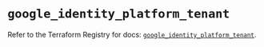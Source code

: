 # `google_identity_platform_tenant`

Refer to the Terraform Registry for docs: [`google_identity_platform_tenant`](https://registry.terraform.io/providers/hashicorp/google/6.36.1/docs/resources/identity_platform_tenant).
